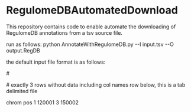 # RegulomeDBAutomatedDownload
This repository contains code to enable automate the downloading of RegulomeDB annotations from a tsv source file.

run as follows:
python AnnotateWithRegulomeDB.py --I input.tsv --O output.RegDB


the default input file format is as follows:

\#

\# exactly 3 rows without data including col names row below, this is a tab delimited file

chrom pos
1	120001
3	150002
